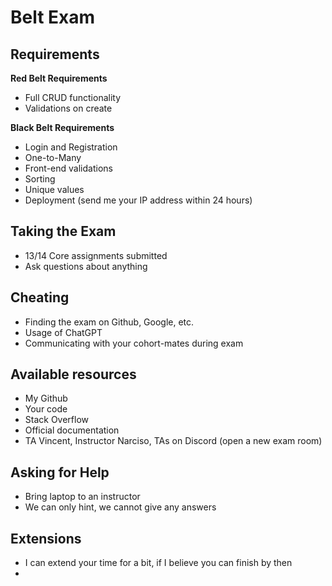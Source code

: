 # Belt Exam

## Requirements
**Red Belt Requirements**
- Full CRUD functionality
- Validations on create

**Black Belt Requirements**
- Login and Registration
- One-to-Many
- Front-end validations
- Sorting
- Unique values
- Deployment (send me your IP address within 24 hours)

## Taking the Exam
- 13/14 Core assignments submitted
- Ask questions about anything

## Cheating
- Finding the exam on Github, Google, etc.
- Usage of ChatGPT
- Communicating with your cohort-mates during exam

## Available resources
- My Github
- Your code
- Stack Overflow
- Official documentation
- TA Vincent, Instructor Narciso, TAs on Discord (open a new exam room)

## Asking for Help
- Bring laptop to an instructor
- We can only hint, we cannot give any answers

## Extensions
- I can extend your time for a bit, if I believe you can finish by then
- 
